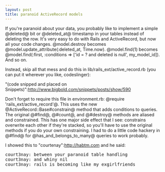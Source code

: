 ```yaml
--- 
layout: post
title: paranoid ActiveRecord models
---
```

If you're paranoid about your data, you probably like to implement a simple @deleted@ bit or @deleted_at@ timestamp in your tables instead of deleting the row.  It's very easy to do with Rails and ActiveRecord, but now all your code changes.  @model.destroy becomes @model.update_attribute(:deleted_at, Time.now).  @model.find(1) becomes @model.find(:first, :conditions => ['id = ? and deleted is null', my_model_id]).  And so on.  

Instead, skip all that mess and do this in lib/rails_ext/active_record.rb (you can put it wherever you like, codeslinger):

"(code snipped and placed on Snippets)":http://www.bigbold.com/snippets/posts/show/590

Don't forget to require this file in environment.rb: @require 'rails_ext/active_record'@.  This uses the new @ActiveRecord::Base#constrain@ method that adds conditions to queries.  The original @#find@, @#count@, and @#destroy@ methods are aliased and constrained.  This has one major side effect that I see: constrains overwrite each other if they're stacked, so you'll have to use the original methods if you do your own constraining.  I had to do a little code hackery in @#find@ for @has_and_belongs_to_many@ queries to work probably.

I showed this to "courtenay":http://habtm.com and he said:

<pre>
court3nay: between your paranoid table handling
court3nay: and whiny nil
court3nay: rails is becoming like my exgirlfriends
</pre>
